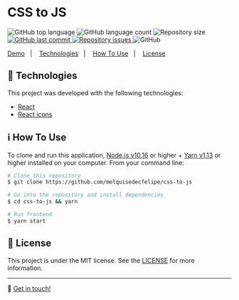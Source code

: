 <h1>CSS to JS</h1>

<p>
  <img alt="GitHub top language" src="https://img.shields.io/github/languages/top/melquisedecfelipe/css-to-js.svg">

  <img alt="GitHub language count" src="https://img.shields.io/github/languages/count/melquisedecfelipe/css-to-js.svg">

  <img alt="Repository size" src="https://img.shields.io/github/repo-size/melquisedecfelipe/css-to-js.svg">
  
  <a href="https://github.com/melquisedecfelipe/css-to-js/commits/master">
    <img alt="GitHub last commit" src="https://img.shields.io/github/last-commit/melquisedecfelipe/css-to-js.svg">
  </a>

  <a href="https://github.com/melquisedecfelipe/css-to-js/issues">
    <img alt="Repository issues" src="https://img.shields.io/github/issues/melquisedecfelipe/css-to-js.svg">
  </a>

  <img alt="GitHub" src="https://img.shields.io/github/license/melquisedecfelipe/css-to-js.svg">
</p>

<p>
  <a href="https://csstojs.netlify.com">Demo</a>&nbsp;&nbsp;&nbsp;|&nbsp;&nbsp;&nbsp;
  <a href="#rocket-technologies">Technologies</a>&nbsp;&nbsp;&nbsp;|&nbsp;&nbsp;&nbsp;
  <a href="#information_source-how-to-use">How To Use</a>&nbsp;&nbsp;&nbsp;|&nbsp;&nbsp;&nbsp;
  <a href="#memo-license">License</a>
</p>

## :rocket: Technologies

This project was developed with the following technologies:

- [React](https://reactjs.org/)
- [React icons](https://react-icons.netlify.com/)

## :information_source: How To Use

To clone and run this application, [Node.js v10.16](https://nodejs.org/) or higher + [Yarn v1.13](https://yarnpkg.com/) or higher installed on your computer. From your command line:

```bash
# Clone this repository
$ git clone https://github.com/melquisedecfelipe/css-to-js

# Go into the repository and install dependencies
$ cd css-to-js && yarn

# Run frontend
$ yarn start
```

## :memo: License

This project is under the MIT license. See the [LICENSE](https://github.com/melquisedecfelipe/css-to-js/blob/master/LICENSE) for more information.

---

:wave: [Get in touch!](https://www.linkedin.com/in/melquisedecfelipe/)
